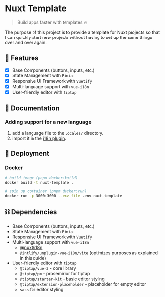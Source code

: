 # Nuxt Template

> Build apps faster with templates 🔥

The purpose of this project is to provide a template for Nuxt projects so that I can quickly start new projects without having to set up the same things over and over again.

## 🧪 Features

- [x] Base Components (buttons, inputs, etc.)
- [x] State Management with `Pinia`
- [x] Responsive UI Framework with `Vuetify`
- [x] Multi-language support with `vue-i18n`
- [x] User-friendly editor with `tiptap`

## 📜 Documentation

### Adding support for a new language

1. add a language file to the `locales/` directory.
2. import it in the [i18n plugin](./plugins/i18n.ts).

## 🚀 Deployment

### Docker

```bash
# build image (pnpm docker:build)
docker build -t nuxt-template .

# spin up container (pnpm docker:run)
docker run -p 3000:3000 --env-file .env nuxt-template
```

## ⛓️ Dependencies

- Base Components (buttons, inputs, etc.)
- State Management with `Pinia`
- Responsive UI Framework with `Vuetify`
- Multi-language support with `vue-i18n`
  - [@nuxt/i18n](https://i18n.nuxtjs.org/)
  - `@intlify/unplugin-vue-i18n/vite` (optimizes purposes as explained in this [guide](https://vue-i18n.intlify.dev/guide/integrations/nuxt3.html#optimize-with-intlify-unplugin-vue-i18n))
- User-friendly editor with `tiptap`
  - `@tiptap/vue-3` - core library
  - `@tiptap/pm` - prosemirror for tiptap
  - `@tiptap/starter-kit` - basic editor styling
  - `@tiptap/extension-placeholder` - placeholder for empty editor
  - `sass` for editor styling
